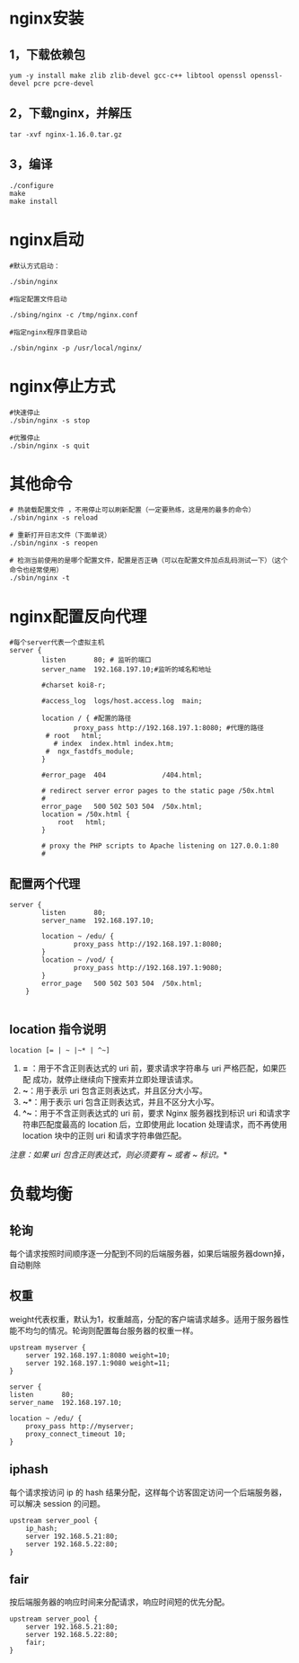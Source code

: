 # nginx安装

## 1，下载依赖包

```shell
yum -y install make zlib zlib-devel gcc-c++ libtool openssl openssl-devel pcre pcre-devel
```

## 2，下载nginx，并解压

```she
tar -xvf nginx-1.16.0.tar.gz
```

## 3，编译

```shell
./configure
make 
make install
```

# nginx启动

```shell
#默认方式启动：

./sbin/nginx

#指定配置文件启动

./sbing/nginx -c /tmp/nginx.conf

#指定nginx程序目录启动

./sbin/nginx -p /usr/local/nginx/
```

# nginx停止方式

```shell
#快速停止
./sbin/nginx -s stop

#优雅停止
./sbin/nginx -s quit
```

# 其他命令

```shell
# 热装载配置文件 ，不用停止可以刷新配置（一定要熟练，这是用的最多的命令）
./sbin/nginx -s reload

# 重新打开日志文件（下面单说）
./sbin/nginx -s reopen

# 检测当前使用的是哪个配置文件，配置是否正确（可以在配置文件加点乱码测试一下）（这个命令也经常使用）
./sbin/nginx -t
```

# nginx配置反向代理

```shell
#每个server代表一个虚拟主机
server {
        listen       80; # 监听的端口
        server_name  192.168.197.10;#监听的域名和地址

        #charset koi8-r;

        #access_log  logs/host.access.log  main;

        location / { #配置的路径
                proxy_pass http://192.168.197.1:8080; #代理的路径
         # root   html;
           # index  index.html index.htm;
         #  ngx_fastdfs_module;
        }

        #error_page  404              /404.html;

        # redirect server error pages to the static page /50x.html
        #
        error_page   500 502 503 504  /50x.html;
        location = /50x.html {
            root   html;
        }

        # proxy the PHP scripts to Apache listening on 127.0.0.1:80
        #

```

## 配置两个代理

```shell
server {
        listen       80;
        server_name  192.168.197.10;

        location ~ /edu/ {
                proxy_pass http://192.168.197.1:8080;
        }
        location ~ /vod/ {
                proxy_pass http://192.168.197.1:9080;
        }
        error_page   500 502 503 504  /50x.html;
    }


```

## location 指令说明

```shell
location [= | ~ |~* | ^~]
```

1.  **=** ：用于不含正则表达式的 uri 前，要求请求字符串与 uri 严格匹配，如果匹配
   成功，就停止继续向下搜索并立即处理该请求。
2.  **~**：用于表示 uri 包含正则表达式，并且区分大小写。
3.  **~***：用于表示 uri 包含正则表达式，并且不区分大小写。
4.  **^~**：用于不含正则表达式的 uri 前，要求 Nginx 服务器找到标识 uri 和请求字
   符串匹配度最高的 location 后，立即使用此 location 处理请求，而不再使用 location
   块中的正则 uri 和请求字符串做匹配。  

  **注意：如果 uri 包含正则表达式，则必须要有 ~ 或者 ~* 标识。**  

# 负载均衡

## 轮询

每个请求按照时间顺序逐一分配到不同的后端服务器，如果后端服务器down掉，自动剔除

## 权重

weight代表权重，默认为1，权重越高，分配的客户端请求越多。适用于服务器性能不均匀的情况。轮询则配置每台服务器的权重一样。

```shell
upstream myserver {
	server 192.168.197.1:8080 weight=10;
	server 192.168.197.1:9080 weight=11;
}

server {
listen       80;
server_name  192.168.197.10;

location ~ /edu/ {
	proxy_pass http://myserver;
	proxy_connect_timeout 10;
}
```

## iphash

每个请求按访问 ip 的 hash 结果分配，这样每个访客固定访问一个后端服务器，可以解决 session 的问题。

```
upstream server_pool {
	ip_hash;
	server 192.168.5.21:80;
	server 192.168.5.22:80;
}
```

## fair

按后端服务器的响应时间来分配请求，响应时间短的优先分配。

```shell
upstream server_pool {
	server 192.168.5.21:80;
	server 192.168.5.22:80;
	fair;
}
```

